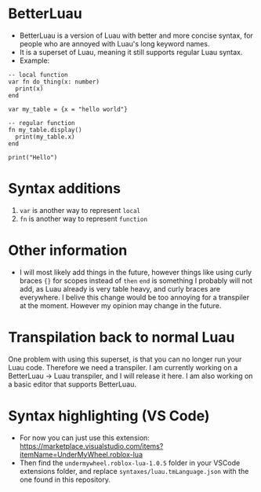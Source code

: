 # BetterLuau
- BetterLuau is a version of Luau with better and more concise syntax, for people who are annoyed with Luau's long keyword names.
- It is a superset of Luau, meaning it still supports regular Luau syntax.
- Example:
```luau
-- local function
var fn do_thing(x: number)
  print(x)
end

var my_table = {x = "hello world"}

-- regular function
fn my_table.display()
  print(my_table.x)
end

print("Hello")
```

# Syntax additions
1. `var` is another way to represent `local`
2. `fn` is another way to represent `function`

# Other information
- I will most likely add things in the future, however things like using curly braces `{}` for scopes instead of `then` `end` is something I probably will not add, as Luau already is very table heavy, and curly braces are everywhere. I belive this change would be too annoying for a transpiler at the moment. However my opinion may change in the future.

# Transpilation back to normal Luau
One problem with using this superset, is that you can no longer run your Luau code. Therefore we need a transpiler. I am currently working on a BetterLuau -> Luau transpiler, and I will release it here. I am also working on a 
basic editor that supports BetterLuau.

# Syntax highlighting (VS Code)
- For now you can just use this extension: https://marketplace.visualstudio.com/items?itemName=UnderMyWheel.roblox-lua
- Then find the `undermywheel.roblox-lua-1.0.5` folder in your VSCode extensions folder, and replace `syntaxes/luau.tmLanguage.json` with the one found in this repository.
